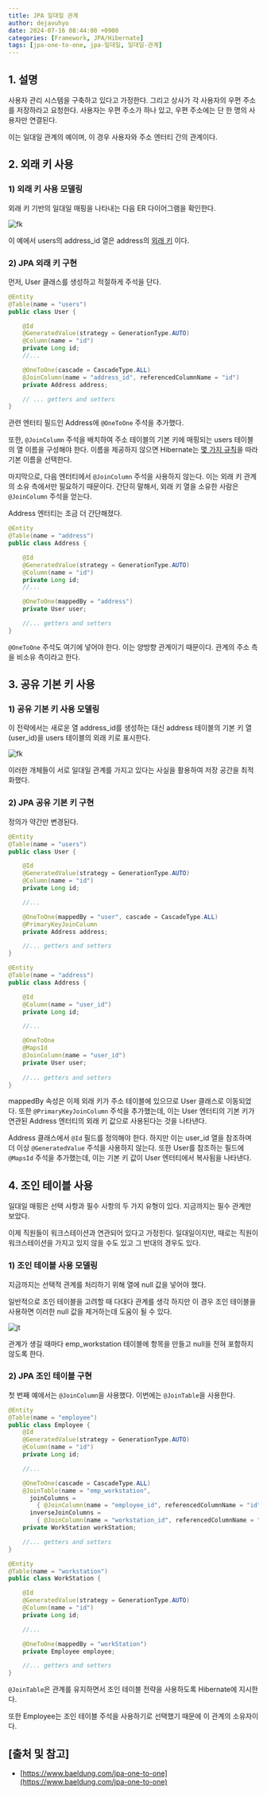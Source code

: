 ```yaml
---
title: JPA 일대일 관계
author: dejavuhyo
date: 2024-07-16 08:44:00 +0900
categories: [Framework, JPA/Hibernate]
tags: [jpa-one-to-one, jpa-일대일, 일대일-관계]
---
```


## 1. 설명
사용자 관리 시스템을 구축하고 있다고 가정한다. 그리고 상사가 각 사용자의 우편 주소를 저장하라고 요청한다. 사용자는 우편 주소가 하나 있고, 우편 주소에는 단 한 명의 사용자만 연결된다.

이는 일대일 관계의 예이며, 이 경우 사용자와 주소 엔터티 간의 관계이다.

## 2. 외래 키 사용

### 1) 외래 키 사용 모델링
외래 키 기반의 일대일 매핑을 나타내는 다음 ER 다이어그램을 확인한다.

![fk](/assets/img/2024-07-16-jpa-one-to-one/fk.png)

이 예에서 users의 address_id 열은 address의 [외래 키](https://en.wikipedia.org/wiki/Foreign_key) 이다.

### 2) JPA 외래 키 구현
먼저, User 클래스를 생성하고 적절하게 주석을 단다.

```java
@Entity
@Table(name = "users")
public class User {

    @Id
    @GeneratedValue(strategy = GenerationType.AUTO)
    @Column(name = "id")
    private Long id;
    //...

    @OneToOne(cascade = CascadeType.ALL)
    @JoinColumn(name = "address_id", referencedColumnName = "id")
    private Address address;

    // ... getters and setters
}
```

관련 엔터티 필드인 Address에 `@OneToOne` 주석을 추가했다.

또한, `@JoinColumn` 주석을 배치하여 주소 테이블의 기본 키에 매핑되는 users 테이블의 열 이름을 구성해야 한다. 이름을 제공하지 않으면 Hibernate는 [몇 가지 규칙](https://docs.jboss.org/hibernate/jpa/2.2/api/javax/persistence/JoinColumn.html)을 따라 기본 이름을 선택한다.

마지막으로, 다음 엔터티에서 `@JoinColumn` 주석을 사용하지 않는다. 이는 외래 키 관계의 소유 측에서만 필요하기 때문이다. 간단히 말해서, 외래 키 열을 소유한 사람은 `@JoinColumn` 주석을 얻는다.

Address 엔터티는 조금 더 간단해졌다.

```java
@Entity
@Table(name = "address")
public class Address {

    @Id
    @GeneratedValue(strategy = GenerationType.AUTO)
    @Column(name = "id")
    private Long id;
    //...

    @OneToOne(mappedBy = "address")
    private User user;

    //... getters and setters
}
```

`@OneToOne` 주석도 여기에 넣어야 한다. 이는 양방향 관계이기 때문이다. 관계의 주소 측을 비소유 측이라고 한다.

## 3. 공유 기본 키 사용

### 1) 공유 기본 키 사용 모델링
이 전략에서는 새로운 열 address_id를 생성하는 대신 address 테이블의 기본 키 열(user_id)을 users 테이블의 외래 키로 표시한다.

![fk](/assets/img/2024-07-16-jpa-one-to-one/fk.png)

이러한 개체들이 서로 일대일 관계를 가지고 있다는 사실을 활용하여 저장 공간을 최적화했다.

### 2) JPA 공유 기본 키 구현
정의가 약간만 변경된다.

```java
@Entity
@Table(name = "users")
public class User {

    @Id
    @GeneratedValue(strategy = GenerationType.AUTO)
    @Column(name = "id")
    private Long id;

    //...

    @OneToOne(mappedBy = "user", cascade = CascadeType.ALL)
    @PrimaryKeyJoinColumn
    private Address address;

    //... getters and setters
}
```

```java
@Entity
@Table(name = "address")
public class Address {

    @Id
    @Column(name = "user_id")
    private Long id;

    //...

    @OneToOne
    @MapsId
    @JoinColumn(name = "user_id")
    private User user;
   
    //... getters and setters
}
```

mappedBy 속성은 이제 외래 키가 주소 테이블에 있으므로 User 클래스로 이동되었다. 또한 `@PrimaryKeyJoinColumn` 주석을 추가했는데, 이는 User 엔터티의 기본 키가 연관된 Address 엔터티의 외래 키 값으로 사용된다는 것을 나타낸다.

Address 클래스에서 `@Id` 필드를 정의해야 한다. 하지만 이는 user_id 열을 참조하며 더 이상 `@GeneratedValue` 주석을 사용하지 않는다. 또한 User를 참조하는 필드에 `@MapsId` 주석을 추가했는데, 이는 기본 키 값이 User 엔터티에서 복사됨을 나타낸다.

## 4. 조인 테이블 사용
일대일 매핑은 선택 사항과 필수 사항의 두 가지 유형이 있다. 지금까지는 필수 관계만 보았다.

이제 직원들이 워크스테이션과 연관되어 있다고 가정힌다. 일대일이지만, 때로는 직원이 워크스테이션을 가지고 있지 않을 수도 있고 그 반대의 경우도 있다.

### 1) 조인 테이블 사용 모델링
지금까지는 선택적 관계를 처리하기 위해 열에 null 값을 넣어야 했다.

일반적으로 조인 테이블을 고려할 때 다대다 관계를 생각 하지만 이 경우 조인 테이블을 사용하면 이러한 null 값을 제거하는데 도움이 될 수 있다.

![jt](/assets/img/2024-07-16-jpa-one-to-one/jt.png)

관계가 생길 때마다 emp_workstation 테이블에 항목을 만들고 null을 전혀 포함하지 않도록 한다.

### 2) JPA 조인 테이블 구현
첫 번째 예에서는 `@JoinColumn`을 사용했다. 이번에는 `@JoinTable`을 사용한다.

```java
@Entity
@Table(name = "employee")
public class Employee {
    @Id
    @GeneratedValue(strategy = GenerationType.AUTO)
    @Column(name = "id")
    private Long id;

    //...

    @OneToOne(cascade = CascadeType.ALL)
    @JoinTable(name = "emp_workstation", 
      joinColumns = 
        { @JoinColumn(name = "employee_id", referencedColumnName = "id") },
      inverseJoinColumns = 
        { @JoinColumn(name = "workstation_id", referencedColumnName = "id") })
    private WorkStation workStation;

    //... getters and setters
}
```

```java
@Entity
@Table(name = "workstation")
public class WorkStation {

    @Id
    @GeneratedValue(strategy = GenerationType.AUTO)
    @Column(name = "id")
    private Long id;

    //...

    @OneToOne(mappedBy = "workStation")
    private Employee employee;

    //... getters and setters
}
```

`@JoinTable`은 관계를 유지하면서 조인 테이블 전략을 사용하도록 Hibernate에 지시한다.

또한 Employee는 조인 테이블 주석을 사용하기로 선택했기 때문에 이 관계의 소유자이다.

## [출처 및 참고]
* [https://www.baeldung.com/jpa-one-to-one](https://www.baeldung.com/jpa-one-to-one)
